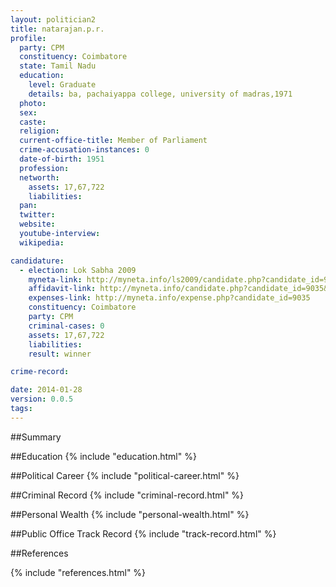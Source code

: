```yaml
---
layout: politician2
title: natarajan.p.r.
profile: 
  party: CPM
  constituency: Coimbatore
  state: Tamil Nadu
  education: 
    level: Graduate
    details: ba, pachaiyappa college, university of madras,1971
  photo: 
  sex: 
  caste: 
  religion: 
  current-office-title: Member of Parliament
  crime-accusation-instances: 0
  date-of-birth: 1951
  profession: 
  networth: 
    assets: 17,67,722
    liabilities: 
  pan: 
  twitter: 
  website: 
  youtube-interview: 
  wikipedia: 

candidature: 
  - election: Lok Sabha 2009
    myneta-link: http://myneta.info/ls2009/candidate.php?candidate_id=9035
    affidavit-link: http://myneta.info/candidate.php?candidate_id=9035&scan=original
    expenses-link: http://myneta.info/expense.php?candidate_id=9035
    constituency: Coimbatore 
    party: CPM
    criminal-cases: 0
    assets: 17,67,722
    liabilities: 
    result: winner 

crime-record: 

date: 2014-01-28
version: 0.0.5
tags: 
---
```

##Summary


##Education
{% include "education.html" %}


##Political Career
{% include "political-career.html" %}


##Criminal Record
{% include "criminal-record.html" %}


##Personal Wealth
{% include "personal-wealth.html" %}


##Public Office Track Record
{% include "track-record.html" %}


##References


{% include "references.html" %}